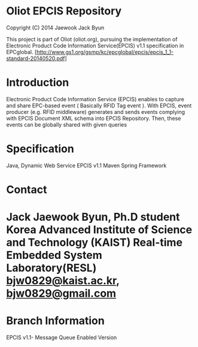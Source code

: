 Oliot EPCIS Repository
=============================
Copyright (C) 2014 Jaewook Jack Byun

This project is part of Oliot (oliot.org), pursuing the implementation of
Electronic Product Code Information Service(EPCIS) v1.1 specification in
EPCglobal. [http://www.gs1.org/gsmp/kc/epcglobal/epcis/epcis_1_1-standard-20140520.pdf]

Introduction
============
Electronic Product Code Information Service (EPCIS) enables to capture and share EPC-based event 
( Basically RFID Tag event ).
With EPCIS, event producer (e.g. RFID middleware) generates and sends events
complying with EPCIS Document XML schema into EPCIS Repository. 
Then, these events can be globally shared with given queries 

Specification
=============
Java, Dynamic Web Service
EPCIS v1.1
Maven
Spring Framework

Contact
=======
Jack Jaewook Byun, Ph.D student
Korea Advanced Institute of Science and Technology (KAIST)
Real-time Embedded System Laboratory(RESL)
bjw0829@kaist.ac.kr, bjw0829@gmail.com
========

Branch Information
========
EPCIS v1.1- Message Queue Enabled Version 
